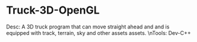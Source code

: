 # Truck-3D-OpenGL
Desc: A 3D truck program that can move straight ahead and and is equipped with track, terrain, sky and other assets assets.
\nTools: Dev-C++


